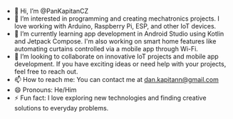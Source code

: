 - 👋 Hi, I’m @PanKapitanCZ
- 👀 I’m interested in programming and creating mechatronics projects. I love working with Arduino, Raspberry Pi, ESP, and other IoT devices.
- 🌱 I’m currently learning app development in Android Studio using Kotlin and Jetpack Compose. I'm also working on smart home features like automating curtains controlled via a mobile app through Wi-Fi.
- 💞️ I’m looking to collaborate on innovative IoT projects and mobile app development. If you have exciting ideas or need help with your projects, feel free to reach out.
- 📫 How to reach me: You can contact me at dan.kapitann@gmail.com
- 😄 Pronouns: He/Him
- ⚡ Fun fact: I love exploring new technologies and finding creative solutions to everyday problems.

<!---
PanKapitanCZ/PanKapitanCZ is a ✨ special ✨ repository because its `README.md` (this file) appears on your GitHub profile.
You can click the Preview link to take a look at your changes.
--->
